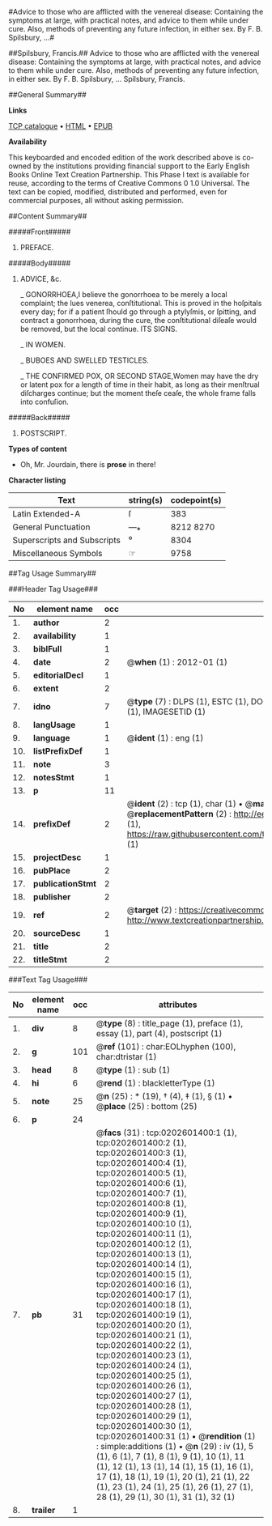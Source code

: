 #Advice to those who are afflicted with the venereal disease: Containing the symptoms at large, with practical notes, and advice to them while under cure. Also, methods of preventing any future infection, in either sex. By F. B. Spilsbury, ...#

##Spilsbury, Francis.##
Advice to those who are afflicted with the venereal disease: Containing the symptoms at large, with practical notes, and advice to them while under cure. Also, methods of preventing any future infection, in either sex. By F. B. Spilsbury, ...
Spilsbury, Francis.

##General Summary##

**Links**

[TCP catalogue](http://www.ota.ox.ac.uk/tcp/)  • 
[HTML](http://tei.it.ox.ac.uk/tcp/Texts-HTML/free/004/004799106.html)  • 
[EPUB](http://tei.it.ox.ac.uk/tcp/Texts-EPUB/free/004/004799106.epub)

**Availability**

This keyboarded and encoded edition of the
	       work described above is co-owned by the institutions
	       providing financial support to the Early English Books
	       Online Text Creation Partnership. This Phase I text is
	       available for reuse, according to the terms of Creative
	       Commons 0 1.0 Universal. The text can be copied,
	       modified, distributed and performed, even for
	       commercial purposes, all without asking permission.


##Content Summary##

#####Front#####

1. PREFACE.

#####Body#####

1. ADVICE, &c.

    _ GONORRHOEA,I believe the gonorrhoea to be merely a local complaint; the lues venerea, conſtitutional. This is proved in the hoſpitals every day; for if a patient ſhould go through a ptylyſmis, or ſpitting, and contract a gonorrhoea, during the cure, the conſtitutional diſeaſe would be removed, but the local continue. ITS SIGNS.

    _ IN WOMEN.

    _ BUBOES AND SWELLED TESTICLES.

    _ THE CONFIRMED POX, OR SECOND STAGE,Women may have the dry or latent pox for a length of time in their habit, as long as their menſtrual diſcharges continue; but the moment theſe ceaſe, the whole frame falls into confuſion.

#####Back#####

1. POSTSCRIPT.

**Types of content**

  * Oh, Mr. Jourdain, there is **prose** in there!

**Character listing**


|Text|string(s)|codepoint(s)|
|---|---|---|
|Latin Extended-A|ſ|383|
|General Punctuation|—⁎|8212 8270|
|Superscripts             and Subscripts|⁰|8304|
|Miscellaneous Symbols|☞|9758|

##Tag Usage Summary##

###Header Tag Usage###

|No|element name|occ|attributes|
|---|---|---|---|
|1.|__author__|2||
|2.|__availability__|1||
|3.|__biblFull__|1||
|4.|__date__|2| @__when__ (1) : 2012-01 (1)|
|5.|__editorialDecl__|1||
|6.|__extent__|2||
|7.|__idno__|7| @__type__ (7) : DLPS (1), ESTC (1), DOCNO (1), TCP (1), GALEDOCNO (1), CONTENTSET (1), IMAGESETID (1)|
|8.|__langUsage__|1||
|9.|__language__|1| @__ident__ (1) : eng (1)|
|10.|__listPrefixDef__|1||
|11.|__note__|3||
|12.|__notesStmt__|1||
|13.|__p__|11||
|14.|__prefixDef__|2| @__ident__ (2) : tcp (1), char (1)  •  @__matchPattern__ (2) : ([0-9\-]+):([0-9IVX]+) (1), (.+) (1)  •  @__replacementPattern__ (2) : http://eebo.chadwyck.com/downloadtiff?vid=$1&page=$2 (1), https://raw.githubusercontent.com/textcreationpartnership/Texts/master/tcpchars.xml#$1 (1)|
|15.|__projectDesc__|1||
|16.|__pubPlace__|2||
|17.|__publicationStmt__|2||
|18.|__publisher__|2||
|19.|__ref__|2| @__target__ (2) : https://creativecommons.org/publicdomain/zero/1.0/ (1), http://www.textcreationpartnership.org/docs/. (1)|
|20.|__sourceDesc__|1||
|21.|__title__|2||
|22.|__titleStmt__|2||


###Text Tag Usage###

|No|element name|occ|attributes|
|---|---|---|---|
|1.|__div__|8| @__type__ (8) : title_page (1), preface (1), essay (1), part (4), postscript (1)|
|2.|__g__|101| @__ref__ (101) : char:EOLhyphen (100), char:dtristar (1)|
|3.|__head__|8| @__type__ (1) : sub (1)|
|4.|__hi__|6| @__rend__ (1) : blackletterType (1)|
|5.|__note__|25| @__n__ (25) : * (19), † (4), ‡ (1), § (1)  •  @__place__ (25) : bottom (25)|
|6.|__p__|24||
|7.|__pb__|31| @__facs__ (31) : tcp:0202601400:1 (1), tcp:0202601400:2 (1), tcp:0202601400:3 (1), tcp:0202601400:4 (1), tcp:0202601400:5 (1), tcp:0202601400:6 (1), tcp:0202601400:7 (1), tcp:0202601400:8 (1), tcp:0202601400:9 (1), tcp:0202601400:10 (1), tcp:0202601400:11 (1), tcp:0202601400:12 (1), tcp:0202601400:13 (1), tcp:0202601400:14 (1), tcp:0202601400:15 (1), tcp:0202601400:16 (1), tcp:0202601400:17 (1), tcp:0202601400:18 (1), tcp:0202601400:19 (1), tcp:0202601400:20 (1), tcp:0202601400:21 (1), tcp:0202601400:22 (1), tcp:0202601400:23 (1), tcp:0202601400:24 (1), tcp:0202601400:25 (1), tcp:0202601400:26 (1), tcp:0202601400:27 (1), tcp:0202601400:28 (1), tcp:0202601400:29 (1), tcp:0202601400:30 (1), tcp:0202601400:31 (1)  •  @__rendition__ (1) : simple:additions (1)  •  @__n__ (29) : iv (1), 5 (1), 6 (1), 7 (1), 8 (1), 9 (1), 10 (1), 11 (1), 12 (1), 13 (1), 14 (1), 15 (1), 16 (1), 17 (1), 18 (1), 19 (1), 20 (1), 21 (1), 22 (1), 23 (1), 24 (1), 25 (1), 26 (1), 27 (1), 28 (1), 29 (1), 30 (1), 31 (1), 32 (1)|
|8.|__trailer__|1||
